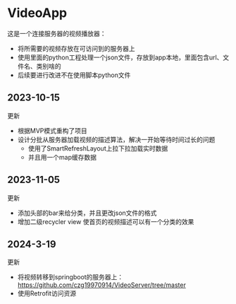 # VideoApp
这是一个连接服务器的视频播放器：
- 将所需要的视频存放在可访问到的服务器上
- 使用里面的python工程处理一个json文件，存放到app本地，里面包含url、文件名、类别啥的
- 后续要进行改进不在使用脚本python文件

## 2023-10-15
更新
- 根据MVP模式重构了项目
- 设计分批从服务器加载视频的描述算法，解决一开始等待时间过长的问题
  - 使用了SmartRefreshLayout上拉下拉加载实时数据
  - 并且用一个map缓存数据
 
## 2023-11-05
更新
- 添加头部的bar来给分类，并且更改json文件的格式
- 增加二级recycler view 使首页的视频描述可以有一个分类的效果

## 2024-3-19
更新
- 将视频转移到springboot的服务器上：https://github.com/czg19970914/VideoServer/tree/master
- 使用Retrofit访问资源
